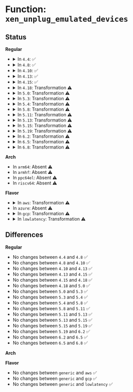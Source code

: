 # Function: <code>xen_unplug_emulated_devices</code>

## Status
<b>Regular</b>
<ul>
<li>
<details>
<summary>In <code>4.4</code>: ✅</summary>

```c
void xen_unplug_emulated_devices();
```

**Collision:** Unique Global

**Inline:** No

**Transformation:** False

**Instances:**

```
In arch/x86/xen/platform-pci-unplug.c (ffffffff81024530)
Location: arch/x86/xen/platform-pci-unplug.c:145
Inline: False
Direct callers:
  - arch/x86/xen/suspend.c:xen_arch_post_suspend
```
**Symbols:**

```
ffffffff81024530-ffffffff8102460c: xen_unplug_emulated_devices (STB_GLOBAL)
```
</details>
</li>
<li>
<details>
<summary>In <code>4.8</code>: ✅</summary>

```c
void xen_unplug_emulated_devices();
```

**Collision:** Unique Global

**Inline:** No

**Transformation:** False

**Instances:**

```
In arch/x86/xen/platform-pci-unplug.c (ffffffff810237f0)
Location: arch/x86/xen/platform-pci-unplug.c:145
Inline: False
Direct callers:
  - arch/x86/xen/suspend.c:xen_arch_post_suspend
```
**Symbols:**

```
ffffffff810237f0-ffffffff810238cc: xen_unplug_emulated_devices (STB_GLOBAL)
```
</details>
</li>
<li>
<details>
<summary>In <code>4.10</code>: ✅</summary>

```c
void xen_unplug_emulated_devices();
```

**Collision:** Unique Global

**Inline:** No

**Transformation:** False

**Instances:**

```
In arch/x86/xen/platform-pci-unplug.c (ffffffff81023f20)
Location: arch/x86/xen/platform-pci-unplug.c:145
Inline: False
Direct callers:
  - arch/x86/xen/suspend.c:xen_arch_post_suspend
```
**Symbols:**

```
ffffffff81023f20-ffffffff81023ffc: xen_unplug_emulated_devices (STB_GLOBAL)
```
</details>
</li>
<li>
<details>
<summary>In <code>4.13</code>: ✅</summary>

```c
void xen_unplug_emulated_devices();
```

**Collision:** Unique Global

**Inline:** No

**Transformation:** False

**Instances:**

```
In arch/x86/xen/platform-pci-unplug.c (ffffffff8101b730)
Location: arch/x86/xen/platform-pci-unplug.c:145
Inline: False
Direct callers:
  - arch/x86/xen/suspend_hvm.c:xen_hvm_post_suspend
```
**Symbols:**

```
ffffffff8101b730-ffffffff8101b806: xen_unplug_emulated_devices (STB_GLOBAL)
```
</details>
</li>
<li>
<details>
<summary>In <code>4.15</code>: ✅</summary>

```c
void xen_unplug_emulated_devices();
```

**Collision:** Unique Global

**Inline:** No

**Transformation:** False

**Instances:**

```
In arch/x86/xen/platform-pci-unplug.c (ffffffff8101c410)
Location: arch/x86/xen/platform-pci-unplug.c:145
Inline: False
Direct callers:
  - arch/x86/xen/suspend_hvm.c:xen_hvm_post_suspend
```
**Symbols:**

```
ffffffff8101c410-ffffffff8101c4e6: xen_unplug_emulated_devices (STB_GLOBAL)
```
</details>
</li>
<li>
<details>
<summary>In <code>4.18</code>: Transformation ⚠️</summary>

```c
void xen_unplug_emulated_devices();
```

**Collision:** Unique Global

**Inline:** No

**Transformation:** True

**Instances:**

```
In arch/x86/xen/platform-pci-unplug.c (0)
Location: arch/x86/xen/platform-pci-unplug.c:145
Inline: False
Direct callers:
  - arch/x86/xen/enlighten_hvm.c:xen_hvm_guest_init
  - arch/x86/xen/suspend_hvm.c:xen_hvm_post_suspend
  - arch/x86/xen/suspend_hvm.c:xen_hvm_post_suspend
```
**Symbols:**

```
ffffffff8101ce8c-ffffffff8101cf03: xen_unplug_emulated_devices.cold.2 (STB_LOCAL)
ffffffff8101ce10-ffffffff8101ce8c: xen_unplug_emulated_devices (STB_GLOBAL)
```
</details>
</li>
<li>
<details>
<summary>In <code>5.0</code>: Transformation ⚠️</summary>

```c
void xen_unplug_emulated_devices();
```

**Collision:** Unique Global

**Inline:** No

**Transformation:** True

**Instances:**

```
In arch/x86/xen/platform-pci-unplug.c (0)
Location: arch/x86/xen/platform-pci-unplug.c:133
Inline: False
Direct callers:
  - arch/x86/xen/enlighten_hvm.c:xen_hvm_guest_init
  - arch/x86/xen/suspend_hvm.c:xen_hvm_post_suspend
  - arch/x86/xen/suspend_hvm.c:xen_hvm_post_suspend
```
**Symbols:**

```
ffffffff8101cb15-ffffffff8101cb8c: xen_unplug_emulated_devices.cold.2 (STB_LOCAL)
ffffffff8101ca90-ffffffff8101cb15: xen_unplug_emulated_devices (STB_GLOBAL)
```
</details>
</li>
<li>
<details>
<summary>In <code>5.3</code>: Transformation ⚠️</summary>

```c
void xen_unplug_emulated_devices();
```

**Collision:** Unique Global

**Inline:** No

**Transformation:** True

**Instances:**

```
In arch/x86/xen/platform-pci-unplug.c (0)
Location: arch/x86/xen/platform-pci-unplug.c:133
Inline: False
Direct callers:
  - arch/x86/xen/enlighten_hvm.c:xen_hvm_guest_init
  - arch/x86/xen/suspend_hvm.c:xen_hvm_post_suspend
  - arch/x86/xen/suspend_hvm.c:xen_hvm_post_suspend
```
**Symbols:**

```
ffffffff8101e655-ffffffff8101e6cc: xen_unplug_emulated_devices.cold (STB_LOCAL)
ffffffff8101e5d0-ffffffff8101e655: xen_unplug_emulated_devices (STB_GLOBAL)
```
</details>
</li>
<li>
<details>
<summary>In <code>5.4</code>: Transformation ⚠️</summary>

```c
void xen_unplug_emulated_devices();
```

**Collision:** Unique Global

**Inline:** No

**Transformation:** True

**Instances:**

```
In arch/x86/xen/platform-pci-unplug.c (0)
Location: arch/x86/xen/platform-pci-unplug.c:133
Inline: False
Direct callers:
  - arch/x86/xen/enlighten_hvm.c:xen_hvm_guest_init
  - arch/x86/xen/suspend_hvm.c:xen_hvm_post_suspend
  - arch/x86/xen/suspend_hvm.c:xen_hvm_post_suspend
```
**Symbols:**

```
ffffffff8101efd5-ffffffff8101f04c: xen_unplug_emulated_devices.cold (STB_LOCAL)
ffffffff8101ef50-ffffffff8101efd5: xen_unplug_emulated_devices (STB_GLOBAL)
```
</details>
</li>
<li>
<details>
<summary>In <code>5.8</code>: Transformation ⚠️</summary>

```c
void xen_unplug_emulated_devices();
```

**Collision:** Unique Global

**Inline:** No

**Transformation:** True

**Instances:**

```
In arch/x86/xen/platform-pci-unplug.c (0)
Location: arch/x86/xen/platform-pci-unplug.c:133
Inline: False
Direct callers:
  - arch/x86/xen/enlighten_hvm.c:xen_hvm_guest_init
  - arch/x86/xen/suspend_hvm.c:xen_hvm_post_suspend
  - arch/x86/xen/suspend_hvm.c:xen_hvm_post_suspend
```
**Symbols:**

```
ffffffff810215e8-ffffffff8102165f: xen_unplug_emulated_devices.cold (STB_LOCAL)
ffffffff81021560-ffffffff810215e8: xen_unplug_emulated_devices (STB_GLOBAL)
```
</details>
</li>
<li>
<details>
<summary>In <code>5.11</code>: Transformation ⚠️</summary>

```c
void xen_unplug_emulated_devices();
```

**Collision:** Unique Global

**Inline:** No

**Transformation:** True

**Instances:**

```
In arch/x86/xen/platform-pci-unplug.c (0)
Location: arch/x86/xen/platform-pci-unplug.c:133
Inline: False
Direct callers:
  - arch/x86/xen/enlighten_hvm.c:xen_hvm_guest_init
  - arch/x86/xen/suspend_hvm.c:xen_hvm_post_suspend
  - arch/x86/xen/suspend_hvm.c:xen_hvm_post_suspend
```
**Symbols:**

```
ffffffff81bd2953-ffffffff81bd29ca: xen_unplug_emulated_devices.cold (STB_LOCAL)
ffffffff81021d20-ffffffff81021da8: xen_unplug_emulated_devices (STB_GLOBAL)
```
</details>
</li>
<li>
<details>
<summary>In <code>5.13</code>: Transformation ⚠️</summary>

```c
void xen_unplug_emulated_devices();
```

**Collision:** Unique Global

**Inline:** No

**Transformation:** True

**Instances:**

```
In arch/x86/xen/platform-pci-unplug.c (0)
Location: arch/x86/xen/platform-pci-unplug.c:133
Inline: False
Direct callers:
  - arch/x86/xen/enlighten_hvm.c:xen_hvm_guest_init
  - arch/x86/xen/suspend_hvm.c:xen_hvm_post_suspend
  - arch/x86/xen/suspend_hvm.c:xen_hvm_post_suspend
```
**Symbols:**

```
ffffffff81bc4af1-ffffffff81bc4b68: xen_unplug_emulated_devices.cold (STB_LOCAL)
ffffffff810240b0-ffffffff81024138: xen_unplug_emulated_devices (STB_GLOBAL)
```
</details>
</li>
<li>
<details>
<summary>In <code>5.15</code>: Transformation ⚠️</summary>

```c
void xen_unplug_emulated_devices();
```

**Collision:** Unique Global

**Inline:** No

**Transformation:** True

**Instances:**

```
In arch/x86/xen/platform-pci-unplug.c (0)
Location: arch/x86/xen/platform-pci-unplug.c:135
Inline: False
Direct callers:
  - arch/x86/xen/enlighten_hvm.c:xen_hvm_guest_init
  - arch/x86/xen/suspend_hvm.c:xen_hvm_post_suspend
  - arch/x86/xen/suspend_hvm.c:xen_hvm_post_suspend
```
**Symbols:**

```
ffffffff81c971c2-ffffffff81c9724d: xen_unplug_emulated_devices.cold (STB_LOCAL)
ffffffff81028470-ffffffff81028512: xen_unplug_emulated_devices (STB_GLOBAL)
```
</details>
</li>
<li>
<details>
<summary>In <code>5.19</code>: Transformation ⚠️</summary>

```c
void xen_unplug_emulated_devices();
```

**Collision:** Unique Global

**Inline:** No

**Transformation:** True

**Instances:**

```
In arch/x86/xen/platform-pci-unplug.c (0)
Location: arch/x86/xen/platform-pci-unplug.c:135
Inline: False
Direct callers:
  - arch/x86/xen/enlighten_hvm.c:xen_hvm_guest_init
  - arch/x86/xen/suspend_hvm.c:xen_hvm_post_suspend
  - arch/x86/xen/suspend_hvm.c:xen_hvm_post_suspend
```
**Symbols:**

```
ffffffff81e46674-ffffffff81e466ff: xen_unplug_emulated_devices.cold (STB_LOCAL)
ffffffff8102cad0-ffffffff8102cb8a: xen_unplug_emulated_devices (STB_GLOBAL)
```
</details>
</li>
<li>
<details>
<summary>In <code>6.2</code>: Transformation ⚠️</summary>

```c
void xen_unplug_emulated_devices();
```

**Collision:** Unique Global

**Inline:** No

**Transformation:** True

**Instances:**

```
In arch/x86/xen/platform-pci-unplug.c (0)
Location: arch/x86/xen/platform-pci-unplug.c:135
Inline: False
Direct callers:
  - arch/x86/xen/enlighten_hvm.c:xen_hvm_guest_init
  - arch/x86/xen/suspend_hvm.c:xen_hvm_post_suspend
```
**Symbols:**

```
ffffffff8205190b-ffffffff8205191f: xen_unplug_emulated_devices.cold (STB_LOCAL)
ffffffff81033c50-ffffffff81033d83: xen_unplug_emulated_devices (STB_GLOBAL)
```
</details>
</li>
<li>
<details>
<summary>In <code>6.5</code>: Transformation ⚠️</summary>

```c
void xen_unplug_emulated_devices();
```

**Collision:** Unique Global

**Inline:** No

**Transformation:** True

**Instances:**

```
In arch/x86/xen/platform-pci-unplug.c (0)
Location: arch/x86/xen/platform-pci-unplug.c:135
Inline: False
Direct callers:
  - arch/x86/xen/enlighten_hvm.c:xen_hvm_guest_init
  - arch/x86/xen/suspend_hvm.c:xen_hvm_post_suspend
```
**Symbols:**

```
ffffffff820cfdf7-ffffffff820cfe0b: xen_unplug_emulated_devices.cold (STB_LOCAL)
ffffffff81033be0-ffffffff81033d17: xen_unplug_emulated_devices (STB_GLOBAL)
```
</details>
</li>
<li>
<details>
<summary>In <code>6.8</code>: Transformation ⚠️</summary>

```c
void xen_unplug_emulated_devices();
```

**Collision:** Unique Global

**Inline:** No

**Transformation:** True

**Instances:**

```
In arch/x86/xen/platform-pci-unplug.c (0)
Location: arch/x86/xen/platform-pci-unplug.c:135
Inline: False
Direct callers:
  - arch/x86/xen/enlighten_hvm.c:xen_hvm_guest_init
  - arch/x86/xen/suspend_hvm.c:xen_hvm_post_suspend
```
**Symbols:**

```
ffffffff821aa765-ffffffff821aa779: xen_unplug_emulated_devices.cold (STB_LOCAL)
ffffffff81039ee0-ffffffff8103a017: xen_unplug_emulated_devices (STB_GLOBAL)
```
</details>
</li>
</ul>
<b>Arch</b>
<ul>
<li>
In <code>arm64</code>: Absent ⚠️
</li>
<li>
In <code>armhf</code>: Absent ⚠️
</li>
<li>
In <code>ppc64el</code>: Absent ⚠️
</li>
<li>
In <code>riscv64</code>: Absent ⚠️
</li>
</ul>
<b>Flavor</b>
<ul>
<li>
<details>
<summary>In <code>aws</code>: Transformation ⚠️</summary>

```c
void xen_unplug_emulated_devices();
```

**Collision:** Unique Global

**Inline:** No

**Transformation:** True

**Instances:**

```
In arch/x86/xen/platform-pci-unplug.c (0)
Location: arch/x86/xen/platform-pci-unplug.c:133
Inline: False
Direct callers:
  - arch/x86/xen/enlighten_hvm.c:xen_hvm_guest_init
  - arch/x86/xen/suspend_hvm.c:xen_hvm_post_suspend
  - arch/x86/xen/suspend_hvm.c:xen_hvm_post_suspend
```
**Symbols:**

```
ffffffff8101f135-ffffffff8101f1ac: xen_unplug_emulated_devices.cold (STB_LOCAL)
ffffffff8101f0b0-ffffffff8101f135: xen_unplug_emulated_devices (STB_GLOBAL)
```
</details>
</li>
<li>
In <code>azure</code>: Absent ⚠️
</li>
<li>
<details>
<summary>In <code>gcp</code>: Transformation ⚠️</summary>

```c
void xen_unplug_emulated_devices();
```

**Collision:** Unique Global

**Inline:** No

**Transformation:** True

**Instances:**

```
In arch/x86/xen/platform-pci-unplug.c (0)
Location: arch/x86/xen/platform-pci-unplug.c:133
Inline: False
Direct callers:
  - arch/x86/xen/enlighten_hvm.c:xen_hvm_guest_init
  - arch/x86/xen/suspend_hvm.c:xen_hvm_post_suspend
  - arch/x86/xen/suspend_hvm.c:xen_hvm_post_suspend
```
**Symbols:**

```
ffffffff8101ef95-ffffffff8101f00c: xen_unplug_emulated_devices.cold (STB_LOCAL)
ffffffff8101ef10-ffffffff8101ef95: xen_unplug_emulated_devices (STB_GLOBAL)
```
</details>
</li>
<li>
<details>
<summary>In <code>lowlatency</code>: Transformation ⚠️</summary>

```c
void xen_unplug_emulated_devices();
```

**Collision:** Unique Global

**Inline:** No

**Transformation:** True

**Instances:**

```
In arch/x86/xen/platform-pci-unplug.c (0)
Location: arch/x86/xen/platform-pci-unplug.c:133
Inline: False
Direct callers:
  - arch/x86/xen/enlighten_hvm.c:xen_hvm_guest_init
  - arch/x86/xen/suspend_hvm.c:xen_hvm_post_suspend
  - arch/x86/xen/suspend_hvm.c:xen_hvm_post_suspend
```
**Symbols:**

```
ffffffff8101f1e5-ffffffff8101f25c: xen_unplug_emulated_devices.cold (STB_LOCAL)
ffffffff8101f160-ffffffff8101f1e5: xen_unplug_emulated_devices (STB_GLOBAL)
```
</details>
</li>
</ul>

## Differences
<b>Regular</b>
<ul>
<li>
No changes between <code>4.4</code> and <code>4.8</code> ✅
</li>
<li>
No changes between <code>4.8</code> and <code>4.10</code> ✅
</li>
<li>
No changes between <code>4.10</code> and <code>4.13</code> ✅
</li>
<li>
No changes between <code>4.13</code> and <code>4.15</code> ✅
</li>
<li>
No changes between <code>4.15</code> and <code>4.18</code> ✅
</li>
<li>
No changes between <code>4.18</code> and <code>5.0</code> ✅
</li>
<li>
No changes between <code>5.0</code> and <code>5.3</code> ✅
</li>
<li>
No changes between <code>5.3</code> and <code>5.4</code> ✅
</li>
<li>
No changes between <code>5.4</code> and <code>5.8</code> ✅
</li>
<li>
No changes between <code>5.8</code> and <code>5.11</code> ✅
</li>
<li>
No changes between <code>5.11</code> and <code>5.13</code> ✅
</li>
<li>
No changes between <code>5.13</code> and <code>5.15</code> ✅
</li>
<li>
No changes between <code>5.15</code> and <code>5.19</code> ✅
</li>
<li>
No changes between <code>5.19</code> and <code>6.2</code> ✅
</li>
<li>
No changes between <code>6.2</code> and <code>6.5</code> ✅
</li>
<li>
No changes between <code>6.5</code> and <code>6.8</code> ✅
</li>
</ul>
<b>Arch</b>
<ul>
</ul>
<b>Flavor</b>
<ul>
<li>
No changes between <code>generic</code> and <code>aws</code> ✅
</li>
<li>
No changes between <code>generic</code> and <code>gcp</code> ✅
</li>
<li>
No changes between <code>generic</code> and <code>lowlatency</code> ✅
</li>
</ul>
